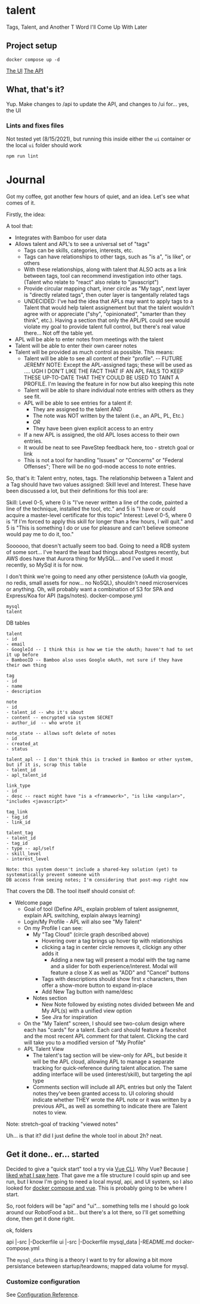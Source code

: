 # talent
Tags, Talent, and Another T Word I'll Come Up With Later

## Project setup
```
docker compose up -d
```

[The UI](http://localhost:8080)
[The API](http://localhost:3080)

## What, that's it?

Yup. Make changes to /api to update the API, and changes to /ui for... yes, the UI

### Lints and fixes files

Not tested yet (8/15/2021), but running this inside either the `ui` container or the local `ui`
folder should work
```
npm run lint
```

# Journal
Got my coffee, got another few hours of quiet, and an idea. Let's see what comes of it.

Firstly, the idea:

A tool that:
- Integrates with Bamboo for user data
- Allows talent and APL's to see a universal set of "tags"
  - Tags can be skills, categories, interests, etc.
  - Tags can have relationships to other tags, such as "is a", "is like", or others
  - With these relationships, along with talent that ALSO acts as a link between tags, tool can
    recommend investigation into other tags. (Talent who relate to "react" also relate to
    "javascript")
  - Provide circular mapping chart, inner circle as "My tags", next layer is "directly related
    tags", then outer layer is tangentally related tags
  - UNDECIDED: I've had the idea that APLs may want to apply tags to a Talent that would help talent
    assignement but that the talent wouldn't agree with or appreciate ("shy", "opinionated",
"smarter than they think", etc.). Having a section that only the APL/PL could see would violate my
goal to provide talent full control, but there's real value there... Not off the table yet.
- APL will be able to enter notes from meetings with the talent
- Talent will be able to enter their own career notes
- Talent will be provided as much control as possible. This means:
  - Talent will be able to see all content of their "profile". -- FUTURE JEREMY NOTE: Except the
    APL-assigned tags; these will be used as .... UGH I DON'T LIKE THE FACT THAT IF AN APL FAILS TO
KEEP THESE UP-TO-DATE THAT THEY COULD BE USED TO TAINT A PROFILE. I'm leaving the feature in for now
but also keeping this note
  - Talent will be able to share individual note entries with others as they see fit.
  - APL will be able to see entries for a talent if:
    - They are assigned to the talent AND
    - The note was NOT written by the talent (i.e., an APL, PL, Etc.)
    -  *OR*
    - They have been given explicit access to an entry
  - If a new APL is assigned, the old APL loses access to their own entries.
  - It would be neat to see PaveStep feedback here, too - stretch goal or link
  - This is not a tool for handling "Issues" or "Concerns" or "Federal Offenses"; There will be no
    god-mode access to note entries. 

So, that's it: Talent entry, notes, tags. The relationship between a Talent and a Tag should have
two values assigned: Skill level and Interest. These have been discussed a lot, but their
definitions for this tool are:

Skill: Level 0-5, where 0 is "I've never written a line of the code, painted a line of the
technique, installed the tool, etc." and 5 is "I have or could acquire a master-level certificate
for this topic"
Interest: Level 0-5, where 0 is "If I'm forced to apply this skill for longer than a few hours, I
will quit." and 5 is "This is something I do or use for pleasure and can't believe someone would pay
me to do it, too."

Soooooo, that doesn't actually seem too bad. Going to need a RDB system of some sort... I've heard
the least bad things about Postgres recently, but AWS does have that Aurora thing for MySQL... and
I've used it most recently, so MySql it is for now.

I don't think we're going to need any other persistence (oAuth via google, no redis, small assets
for now... no NoSQL), shouldn't need microservices or anything. Oh, will probably want a combination
of S3 for SPA and Express/Koa for API (tags/notes).
docker-compose.yml
```
mysql
talent
```

DB tables
```
talent
- id
- email
- GoogleId -- I think this is how we tie the oAuth; haven't had to set it up before
- BambooID -- Bamboo also uses Google oAuth, not sure if they have their own thing

tag
- id
- name
- description

note
- id
- talent_id -- who it's about
- content -- encrypted via system SECRET
- author_id  -- who wrote it

note_state -- allows soft delete of notes
- id
- created_at
- status

talent_apl -- I don't think this is tracked in Bamboo or other system, but if it is, scrap this table
- talent_id
- apl_talent_id

link_type
- id
- desc -- react might have "is a <framework>", "is like <angular>", "includes <javascript>"

tag_link
- tag_id
- link_id

talent_tag
- talent_id
- tag_id
- type -- apl/self
- skill_level
- interest_level

Note: this system doesn't include a shared-key solution (yet) to systematically prevent someone with
DB access from seeing notes; I'm considering that post-mvp right now
```

That covers the DB. The tool itself should consist of:

- Welcome page
  - Goal of tool (Define APL, explain problem of talent assignemnt, explain APL switching, explain
    always learning)
  - Login/My Profile - APL will also see "My Talent"
  - On my Profile I can see:
    - My "Tag Cloud" (circle graph described above)
      - Hovering over a tag brings up hover tip with relationships
      - clicking a tag in center circle removes it, clickign any other adds it
        - Adding a new tag will present a modal with the tag name and a slider for both
          experience/interest. Modal will feature a close X as well as "ADD" and "Cancel" buttons
      - Tags with descriptions should show first x characters, then offer a show-more button to
        expand in-place
      - Add New Tag button with name/desc
    - Notes section
      - New Note followed by existing notes divided between Me and My APL(s) with a unified view
        option
      - See Jira for inspiration
  - On the "My Talent" screen, I should see two-colum design where each has "cards" for a talent.
    Each card should feature a faceshot and the most recent APL comment for that talent. Clicking
the card will take you to a modified version of "My Profile"
  - APL Talent View
    - The talent's tag section will be view-only for APL, but beside it will be the APL cloud,
      allowing APL to manage a separate tracking for quick-reference during talent allocation. The
      same adding interface will be used (interest/skill), but targeting the apl type
    - Comments section will include all APL entries but only the Talent notes they've been granted
      access to. UI coloring should indicate whether THEY wrote the APL note or it was written by a
previous APL, as well as something to indicate there are Talent notes to view.

Note: stretch-goal of tracking "viewed notes"


Uh... is that it? did I just define the whole tool in about 2h? neat.

## Get it done.. er... started

Decided to give a "quick start" tool a try via [Vue
CLI](https://cli.vuejs.org/guide/installation.html). Why Vue? Because [I liked what I saw
here](https://www.youtube.com/watch?v=cuHDQhDhvPE). That gave me a file structure I could spin up
and see run, but I know I'm going to need a local mysql, api, and UI system, so I also looked for
[docker compose and
vue](https://medium.com/bb-tutorials-and-thoughts/vue-js-local-development-with-docker-compose-275304534f7c).
This is probably going to be where I start.

So, root folders will be "api" and "ui"... something tells me I should go look around our RobotFood
a bit... but there's a lot there, so I'll get something done, then get it done right.

ok, folders

api
 |-src
 |-Dockerfile
ui
 |-src
 |-Dockerfile
mysql_data
 |-README.md
docker-compose.yml

The `mysql_data` thing is a theory I want to try for allowing a bit more persistance beteween
startup/teardowns; mapped data volume for mysql.

### Customize configuration
See [Configuration Reference](https://cli.vuejs.org/config/).
